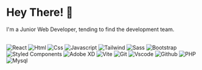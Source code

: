 # Hey There! 👋
I'm a Junior Web Developer, tending to find the development team.

<br />

<a href="https://github.com/Zana-SHokrii" style="text-decoration: none;">
    <img alt="React" title="React" src="https://skillicons.dev/icons?i=react" />
    <img alt="Html" title="Html" src="https://skillicons.dev/icons?i=html" />
    <img alt="Css" title="Css" src="https://skillicons.dev/icons?i=css" />
    <img alt="Javascript" title="Javascript" src="https://skillicons.dev/icons?i=js" />
    <img alt="Tailwind" title="Tailwind" src="https://skillicons.dev/icons?i=tailwind" />
    <img alt="Sass" title="Sass" src="https://skillicons.dev/icons?i=sass" />
    <img alt="Bootstrap" title="Bootstrap" src="https://skillicons.dev/icons?i=bootstrap" />
    <img alt="Styled Components" title="Styled Components" src="https://skillicons.dev/icons?i=styledcomponents" />
    <img alt="Adobe XD" title="Adobe XD" src="https://skillicons.dev/icons?i=xd" />
    <img alt="Vite" title="Vite" src="https://skillicons.dev/icons?i=vite" />
    <img alt="Git" title="Git" src="https://skillicons.dev/icons?i=git" />
    <img alt="Vscode" title="Vscode" src="https://skillicons.dev/icons?i=vscode" />
    <img alt="Github" title="Github" src="https://skillicons.dev/icons?i=github" />
    <img alt="PHP" title="PHP" src="https://skillicons.dev/icons?i=php" />
    <img alt="Mysql" title="Mysql" src="https://skillicons.dev/icons?i=mysql" />
</a>
